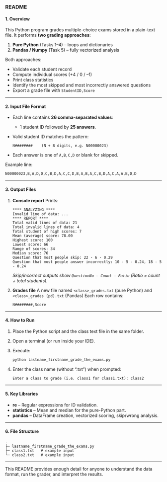 ### README

#### 1. Overview

This Python program grades multiple-choice exams stored in a plain-text file.
It performs **two grading approaches**:

1. **Pure Python** (Tasks 1–4) – loops and dictionaries
2. **Pandas / Numpy** (Task 5) – fully vectorized analysis

Both approaches:

* Validate each student record
* Compute individual scores (+4 / 0 / –1)
* Print class statistics
* Identify the most skipped and most incorrectly answered questions
* Export a grade file with `StudentID,Score`

---

#### 2. Input File Format

* Each line contains **26 comma-separated values**:

  * 1 student ID followed by **25 answers**.
* Valid student ID matches the pattern:

  ```
  N########    (N + 8 digits, e.g. N00000023)
  ```
* Each answer is one of `A,B,C,D` or blank for skipped.

Example line:

```
N00000023,B,A,D,D,C,B,D,A,C,C,D,B,A,B,A,C,B,D,A,C,A,A,B,D,D
```

---

#### 3. Output Files

1. **Console report**
   Prints:

   ```
   **** ANALYZING ****
   Invalid line of data: ...
   **** REPORT ****
   Total valid lines of data: 21
   Total invalid lines of data: 4
   Total student of high scores: 7
   Mean (average) score: 78.00
   Highest score: 100
   Lowest score: 66
   Range of scores: 34
   Median score: 76
   Question that most people skip: 22 - 6 - 0.29
   Question that most people answer incorrectly: 10 - 5 - 0.24, 18 - 5 - 0.24
   ```

   *Skip/incorrect outputs show
   `QuestionNo – Count – Ratio` (Ratio = count ÷ total students).*

2. **Grades file**
   A new file named `<class>_grades.txt` (pure Python)
   and `<class>_grades (pd).txt` (Pandas)
   Each row contains:

   ```
   N########,Score
   ```

---

#### 4. How to Run

1. Place the Python script and the class text file in the same folder.
2. Open a terminal (or run inside your IDE).
3. Execute:

   ```bash
   python lastname_firstname_grade_the_exams.py
   ```
4. Enter the class name (without “.txt”) when prompted:

   ```
   Enter a class to grade (i.e. class1 for class1.txt): class2
   ```

---

#### 5. Key Libraries

* **re** – Regular expressions for ID validation.
* **statistics** – Mean and median for the pure-Python part.
* **pandas** – DataFrame creation, vectorized scoring, skip/wrong analysis.

---

#### 6. File Structure

```
.
├─ lastname_firstname_grade_the_exams.py
├─ class1.txt   # example input
└─ class2.txt   # example input
```

---

This README provides enough detail for anyone to understand the data format, run the grader, and interpret the results.
